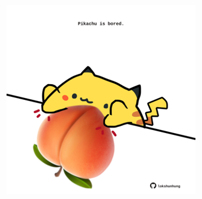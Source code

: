 <!-- built at 30/07/2022, 14:00:54 UTC -->
<p align="center">
  <img width="500" height="500" src="./ReadmeImage.svg">
</p>
